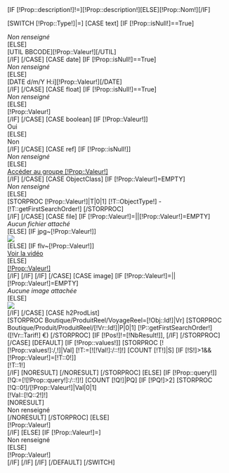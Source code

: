<div class="ProprieteDisplay  Type[IF [!Prop::isNull!]==True]normal[ELSE][!Prop::displayType!][/IF]">
	<div class="ProprieteTitre[!Class!]">[IF [!Prop::description!]!=][!Prop::description!][ELSE][!Prop::Nom!][/IF] </div>

[SWITCH [!Prop::Type!]|=]
	[CASE text]
		[IF [!Prop::isNull!]==True]
			<div class="ProprieteValeur[!Class!]" style="font-style:italic;">Non renseign&eacute;</div>
		[ELSE]
			<div class="ProprieteValeur[!Class!]">[UTIL BBCODE][!Prop::Valeur!][/UTIL]</div>
		[/IF]
	[/CASE]
	[CASE date]
		[IF [!Prop::isNull!]==True]
			<div class="ProprieteValeur[!Class!]" style="font-style:italic;">Non renseign&eacute;</div>
		[ELSE]
			<div class="ProprieteValeur">[DATE d/m/Y H:i][!Prop::Valeur!][/DATE]</div>
		[/IF]
	[/CASE]
	[CASE float]
		[IF [!Prop::isNull!]==True]
			<div class="ProprieteValeur[!Class!]" style="font-style:italic;">Non renseign&eacute;</div>
		[ELSE]
			<div class="ProprieteValeur[!Class!]">[!Prop::Valeur!]</div>
		[/IF]
	[/CASE]
	[CASE boolean]
		[IF [!Prop::Valeur!]]
			<div class="ProprieteValeur[!Class!]">Oui</div>
		[ELSE]
			<div class="ProprieteValeur[!Class!]">Non</div>
		[/IF]
	[/CASE]
	[CASE ref]
		[IF [!Prop::isNull!]]
			<div class="ProprieteValeur[!Class!]" style="font-style:italic;">Non renseign&eacute;</div>
		[ELSE]
			<div class="ProprieteValeur[!Class!]"><a href="/Systeme/Group/[!Prop::Valeur!]" onClick="window.open('/Systeme/Group/[!Prop::Valeur!]');return false;">Accéder au groupe [!Prop::Valeur!]</a></div>
		[/IF]
	[/CASE]
	[CASE ObjectClass]
		[IF [!Prop::Valeur!]=EMPTY]
			<div class="ProprieteValeur[!Class!]"  style="font-style:italic;">Non renseign&eacute;</div>
		[ELSE]
			<div class="ProprieteValeur[!Class!]">
			[STORPROC [!Prop::Valeur!]|T|0|1]
				[!T::ObjectType!] - [!T::getFirstSearchOrder!]
			[/STORPROC]
			</div>
		[/IF]
	[/CASE]
	[CASE file]
	    [IF [!Prop::Valeur!]=||[!Prop::Valeur!]=EMPTY]
			<div class="ProprieteValeur[!Class!]"  style="font-style:italic;">Aucun fichier attach&eacute;</div>
	    [ELSE]
		[IF jpg~[!Prop::Valeur!]]
		    <div class="ProprieteValeur[!Class!]"><a title="[!Prop::description!]" class="mb" href="/[!Prop::Valeur!]"><img src="/[!Prop::Valeur!].mini.210x55.jpg"/></a></div>
		[ELSE]
		  [IF flv~[!Prop::Valeur!]]
		    <div class="ProprieteValeur[!Class!]"><a title="[!Prop::description!]" class="mb" href="/[!Prop::Valeur!]">Voir la vid&eacute;o</a></div>
		  [ELSE]
		<div class="ProprieteValeur[!Class!]"><a href="/[!Prop::Valeur!]">[!Prop::Valeur!]</a></div>
		  [/IF]
	        [/IF]
		[/IF]
	[/CASE]
	[CASE image]
	    [IF [!Prop::Valeur!]=||[!Prop::Valeur!]=EMPTY]
			<div class="ProprieteValeur[!Class!]"  style="font-style:italic;">Aucune image attach&eacute;e</div>
	    [ELSE]
		<div class="ProprieteValeur"><a title="[!Prop::description!]" href="/[!Prop::Valeur!]"><img src="/[!Prop::Valeur!].mini.210x55.jpg" /></a></div>
	    [/IF]
	[/CASE]
	[CASE h2ProdList]
	    <div class="ProprieteValeur[!Class!]">
	    [STORPROC Boutique/ProduitReel/VoyageReel=[!Obj::Id!]|Vr]
		[STORPROC Boutique/Produit/ProduitReel/[!Vr::Id!]|P|0|1]
		    [!P::getFirstSearchOrder!] ([!Vr::Tarif!] &euro;)
		[/STORPROC]
		[IF [!Pos!]!=[!NbResult!]], [/IF]
	    [/STORPROC]
	    </div>
	[/CASE]
	[DEFAULT]
		[IF [!Prop::values!]]
			[STORPROC [![!Prop::values!]:/,!]|Val]
				[!T:=[![!Val!]:/::!]!]
				[COUNT [!T!]|S]
				[IF [!S!]>1&&[!Prop::Valeur!]=[!T::0!]]
				<div class="ProprieteValeur[!Class!]">[!T::1!]</div>
				[/IF]
				[NORESULT]
				[/NORESULT]
			[/STORPROC]
		[ELSE]
			[IF [!Prop::query!]]
				[!Q:=[![!Prop::query!]:/::!]!]
				[COUNT [!Q!]|PQ]
				[IF [!PQ!]>2]
					[STORPROC [!Q::0!]/[!Prop::Valeur!]|Val|0|1]
						<div class="ProprieteValeur[!Class!]">[!Val::[!Q::2!]!]</div>
						[NORESULT]
						<div class="ProprieteValeur[!Class!]">Non renseign&eacute;</div>
						[/NORESULT]
					[/STORPROC]
				[ELSE]
					<div class="ProprieteValeur[!Class!]">[!Prop::Valeur!]</div>
				[/IF]
			[ELSE]
				[IF [!Prop::Valeur!]=]
					<div class="ProprieteValeur[!Class!]">Non renseign&eacute;</div>
				[ELSE]
					<div class="ProprieteValeur[!Class!]">[!Prop::Valeur!]</div>
				[/IF]
			[/IF]
		[/IF]
	[/DEFAULT]
[/SWITCH]
</div>	
